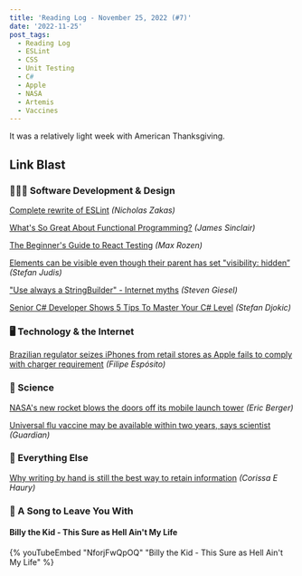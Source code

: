 ```yaml
---
title: 'Reading Log - November 25, 2022 (#7)'
date: '2022-11-25'
post_tags:
  - Reading Log
  - ESLint
  - CSS
  - Unit Testing
  - C#
  - Apple
  - NASA
  - Artemis
  - Vaccines
---
```


It was a relatively light week with American Thanksgiving.
<!-- excerpt -->

## Link Blast

### 👨🏼‍💻 Software Development & Design

[Complete rewrite of ESLint](https://github.com/eslint/eslint/discussions/16557) *(Nicholas Zakas)*

[What's So Great About Functional Programming?](https://jrsinclair.com/articles/2022/whats-so-great-about-functional-programming-anyway/) *(James Sinclair)*

[The Beginner's Guide to React Testing](https://maxrozen.com/beginners-guide-to-react-testing) *(Max Rozen)*

[Elements can be visible even though their parent has set "visibility: hidden”](https://www.stefanjudis.com/today-i-learned/elements-can-be-visible-even-though-their-parent-has-set-visibility-hidden/) *(Stefan Judis)*

["Use always a StringBuilder" - Internet myths](https://steven-giesel.com/blogPost/480539f1-98ab-45bc-ba24-9ccec65b459a) *(Steven Giesel)*

[Senior C# Developer Shows 5 Tips To Master Your C# Level](https://dev.to/bytehide/senior-c-developer-shows-how-to-master-your-c-level-1a0p) *(Stefan Djokic)*

### 🖥 Technology & the Internet

[Brazilian regulator seizes iPhones from retail stores as Apple fails to comply with charger requirement](https://9to5mac.com/2022/11/24/brazil-seizes-iphones-retail-stores-charger-requirement/) *(Filipe Espósito)*

### 🔬 Science

[NASA's new rocket blows the doors off its mobile launch tower](https://arstechnica.com/science/2022/11/nasas-new-rocket-blows-the-doors-off-its-mobile-launch-tower/) *(Eric Berger)*

[Universal flu vaccine may be available within two years, says scientist](https://www.theguardian.com/society/2022/nov/25/universal-flu-vaccine-may-be-available-within-two-years-says-scientist) *(Guardian)*

### 🎒 Everything Else

[Why writing by hand is still the best way to retain information](https://stackoverflow.blog/2022/11/23/why-writing-by-hand-is-still-the-best-way-to-retain-information/) *(Corissa E Haury)*

### 🎵 A Song to Leave You With

#### Billy the Kid - This Sure as Hell Ain't My Life

{% youTubeEmbed "NforjFwQpOQ" "Billy the Kid - This Sure as Hell Ain't My Life" %}